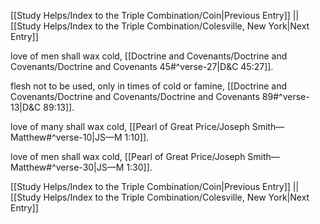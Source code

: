 [[Study Helps/Index to the Triple Combination/Coin|Previous Entry]]  ||  [[Study Helps/Index to the Triple Combination/Colesville, New York|Next Entry]]

 love of men shall wax cold, [[Doctrine and Covenants/Doctrine and Covenants/Doctrine and Covenants 45#^verse-27|D&C 45:27]].

 flesh not to be used, only in times of cold or famine, [[Doctrine and Covenants/Doctrine and Covenants/Doctrine and Covenants 89#^verse-13|D&C 89:13]].

 love of many shall wax cold, [[Pearl of Great Price/Joseph Smith—Matthew#^verse-10|JS—M 1:10]].

 love of men shall wax cold, [[Pearl of Great Price/Joseph Smith—Matthew#^verse-30|JS—M 1:30]].

[[Study Helps/Index to the Triple Combination/Coin|Previous Entry]]  ||  [[Study Helps/Index to the Triple Combination/Colesville, New York|Next Entry]]
